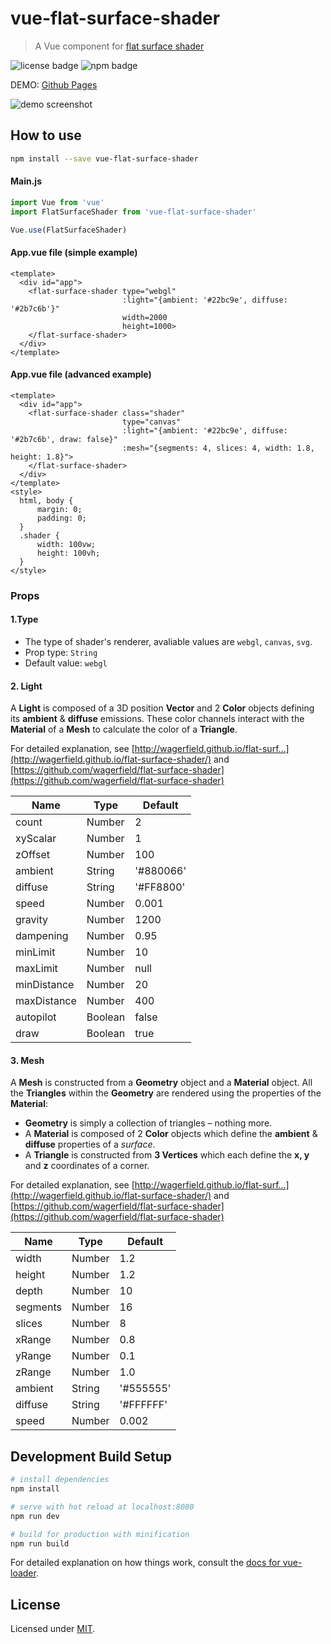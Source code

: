 # vue-flat-surface-shader

> A Vue component for [flat surface shader](https://github.com/wagerfield/flat-surface-shader)

![license badge](https://img.shields.io/github/license/mashape/apistatus.svg) ![npm badge](https://img.shields.io/npm/v/npm.svg)

DEMO:  [Github Pages](https://grzhan.github.io/vue-flat-surface-shader/)

![demo screenshot](https://ws3.sinaimg.cn/large/006tKfTcgy1fjxayo32okj31480q9tao.jpg)



## How to use

```bash
npm install --save vue-flat-surface-shader
```

#### Main.js

```javascript
import Vue from 'vue'
import FlatSurfaceShader from 'vue-flat-surface-shader'

Vue.use(FlatSurfaceShader)
```

#### App.vue file (simple example)

```vue
<template>
  <div id="app">
    <flat-surface-shader type="webgl" 
                         :light="{ambient: '#22bc9e', diffuse: '#2b7c6b'}"
                         width=2000
                         height=1000>
    </flat-surface-shader>
  </div>
</template>
```

#### App.vue file (advanced example)

```vue
<template>
  <div id="app">
    <flat-surface-shader class="shader"
                         type="canvas" 
                         :light="{ambient: '#22bc9e', diffuse: '#2b7c6b', draw: false}" 
                         :mesh="{segments: 4, slices: 4, width: 1.8, height: 1.8}">
    </flat-surface-shader>
  </div>
</template>
<style>
  html, body {
      margin: 0;
      padding: 0;
  }
  .shader {
      width: 100vw;
      height: 100vh;
  }
</style>
```

### Props

#### 1.Type

+ The type of shader's renderer, avaliable values are `webgl`, `canvas`, `svg`.
+ Prop type: `String`
+ Default value: `webgl`

#### 2. Light

A **Light** is composed of a 3D position **Vector** and 2 **Color** objects defining its **ambient** & **diffuse** emissions. These color channels interact with the **Material** of a **Mesh** to calculate the color of a **Triangle**.

For detailed explanation, see [http://wagerfield.github.io/flat-surf…](http://wagerfield.github.io/flat-surface-shader/) and [https://github.com/wagerfield/flat-surface-shader](https://github.com/wagerfield/flat-surface-shader)

| Name        | Type    | Default   |
| ----------- | ------- | --------- |
| count       | Number  | 2         |
| xyScalar    | Number  | 1         |
| zOffset     | Number  | 100       |
| ambient     | String  | '#880066' |
| diffuse     | String  | '#FF8800' |
| speed       | Number  | 0.001     |
| gravity     | Number  | 1200      |
| dampening   | Number  | 0.95      |
| minLimit    | Number  | 10        |
| maxLimit    | Number  | null      |
| minDistance | Number  | 20        |
| maxDistance | Number  | 400       |
| autopilot   | Boolean | false     |
| draw        | Boolean | true      |

#### 3. Mesh

A **Mesh** is constructed from a **Geometry** object and a **Material** object. All the **Triangles** within the **Geometry** are rendered using the properties of the **Material**:

+ **Geometry** is simply a collection of triangles – nothing more.
+ A **Material** is composed of 2 **Color** objects which define the **ambient** & **diffuse** properties of a *surface*.
+ A **Triangle** is constructed from **3 Vertices** which each define the **x, y** and **z** coordinates of a corner. 

For detailed explanation, see [http://wagerfield.github.io/flat-surf…](http://wagerfield.github.io/flat-surface-shader/) and [https://github.com/wagerfield/flat-surface-shader](https://github.com/wagerfield/flat-surface-shader)



| Name     | Type   | Default   |
| -------- | ------ | --------- |
| width    | Number | 1.2       |
| height   | Number | 1.2       |
| depth    | Number | 10        |
| segments | Number | 16        |
| slices   | Number | 8         |
| xRange   | Number | 0.8       |
| yRange   | Number | 0.1       |
| zRange   | Number | 1.0       |
| ambient  | String | '#555555' |
| diffuse  | String | '#FFFFFF' |
| speed    | Number | 0.002     |

## Development Build Setup

``` bash
# install dependencies
npm install

# serve with hot reload at localhost:8080
npm run dev

# build for production with minification
npm run build
```

For detailed explanation on how things work, consult the [docs for vue-loader](http://vuejs.github.io/vue-loader).

## License

Licensed under [MIT](http://www.opensource.org/licenses/mit-license.php).